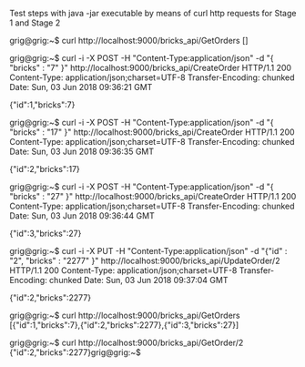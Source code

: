 Test steps with java -jar executable by means of curl http requests for Stage 1 and Stage 2

grig@grig:~$ curl http://localhost:9000/bricks_api/GetOrders
[]

grig@grig:~$ curl -i -X POST -H "Content-Type:application/json" -d "{  \"bricks\" : \"7\" }" http://localhost:9000/bricks_api/CreateOrder
HTTP/1.1 200
Content-Type: application/json;charset=UTF-8
Transfer-Encoding: chunked
Date: Sun, 03 Jun 2018 09:36:21 GMT

{"id":1,"bricks":7}

grig@grig:~$ curl -i -X POST -H "Content-Type:application/json" -d "{  \"bricks\" : \"17\" }" http://localhost:9000/bricks_api/CreateOrder
HTTP/1.1 200
Content-Type: application/json;charset=UTF-8
Transfer-Encoding: chunked
Date: Sun, 03 Jun 2018 09:36:35 GMT

{"id":2,"bricks":17}

grig@grig:~$ curl -i -X POST -H "Content-Type:application/json" -d "{  \"bricks\" : \"27\" }" http://localhost:9000/bricks_api/CreateOrder
HTTP/1.1 200
Content-Type: application/json;charset=UTF-8
Transfer-Encoding: chunked
Date: Sun, 03 Jun 2018 09:36:44 GMT

{"id":3,"bricks":27}

grig@grig:~$ curl -i -X PUT -H "Content-Type:application/json" -d "{\"id\" : \"2\",  \"bricks\" : \"2277\" }" http://localhost:9000/bricks_api/UpdateOrder/2
HTTP/1.1 200
Content-Type: application/json;charset=UTF-8
Transfer-Encoding: chunked
Date: Sun, 03 Jun 2018 09:37:04 GMT

{"id":2,"bricks":2277}

grig@grig:~$ curl http://localhost:9000/bricks_api/GetOrders
[{"id":1,"bricks":7},{"id":2,"bricks":2277},{"id":3,"bricks":27}]

grig@grig:~$ curl http://localhost:9000/bricks_api/GetOrder/2
{"id":2,"bricks":2277}grig@grig:~$
